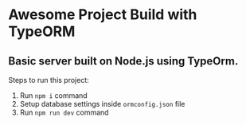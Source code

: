 # Awesome Project Build with TypeORM

## Basic server built on Node.js using TypeOrm.

Steps to run this project:

1. Run `npm i` command
2. Setup database settings inside `ormconfig.json` file
3. Run `npm run dev` command